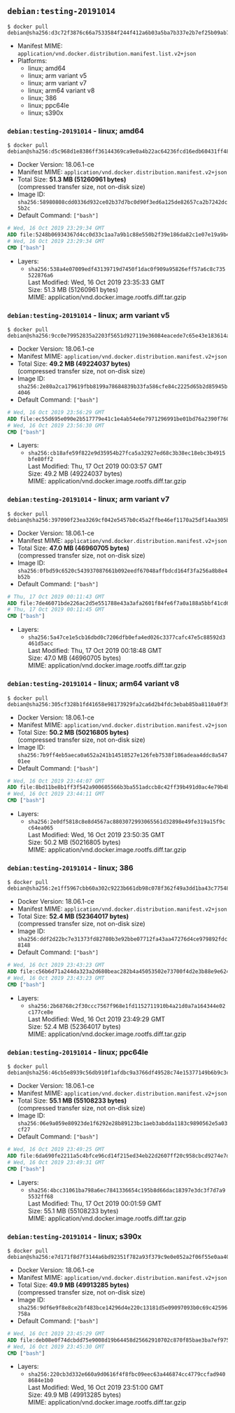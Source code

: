 ## `debian:testing-20191014`

```console
$ docker pull debian@sha256:d3c72f3876c66a7533584f244f412a6b03a5ba7b337e2b7ef25b09ab7d2a7eaa
```

-	Manifest MIME: `application/vnd.docker.distribution.manifest.list.v2+json`
-	Platforms:
	-	linux; amd64
	-	linux; arm variant v5
	-	linux; arm variant v7
	-	linux; arm64 variant v8
	-	linux; 386
	-	linux; ppc64le
	-	linux; s390x

### `debian:testing-20191014` - linux; amd64

```console
$ docker pull debian@sha256:d5c968d1e8386ff36144369ca9e0a4b22ac64236fcd16edb60431ff488574b21
```

-	Docker Version: 18.06.1-ce
-	Manifest MIME: `application/vnd.docker.distribution.manifest.v2+json`
-	Total Size: **51.3 MB (51260961 bytes)**  
	(compressed transfer size, not on-disk size)
-	Image ID: `sha256:58980808cdd0336d932ce02b37d7bc0d90f3ed6a125de82657ca2b7242dc5b2c`
-	Default Command: `["bash"]`

```dockerfile
# Wed, 16 Oct 2019 23:29:34 GMT
ADD file:5248b06934367d4cc0d33c1aa7a9b1c88e550b2f39e186da82c1e07e19a9b47c in / 
# Wed, 16 Oct 2019 23:29:34 GMT
CMD ["bash"]
```

-	Layers:
	-	`sha256:538a4e07009edf43139719d7450f1dac0f909a95826eff57a6c8c735522876a6`  
		Last Modified: Wed, 16 Oct 2019 23:35:33 GMT  
		Size: 51.3 MB (51260961 bytes)  
		MIME: application/vnd.docker.image.rootfs.diff.tar.gzip

### `debian:testing-20191014` - linux; arm variant v5

```console
$ docker pull debian@sha256:9cc0e79952835a2203f5651d927119e36084eacede7c65e43e183614a50db90e
```

-	Docker Version: 18.06.1-ce
-	Manifest MIME: `application/vnd.docker.distribution.manifest.v2+json`
-	Total Size: **49.2 MB (49224037 bytes)**  
	(compressed transfer size, not on-disk size)
-	Image ID: `sha256:2e80a2ca179619fbb8199a78684839b33fa586cfe84c2225d65b2d85945b4046`
-	Default Command: `["bash"]`

```dockerfile
# Wed, 16 Oct 2019 23:56:29 GMT
ADD file:ec55d695e090e2b517779e41c1e4ab54e6e7971296991be01bd76a2390f76040 in / 
# Wed, 16 Oct 2019 23:56:30 GMT
CMD ["bash"]
```

-	Layers:
	-	`sha256:cb18afe59f822e9d35954b27fca5a32927ed68c3b38ec18ebc3b4915bfe80ff2`  
		Last Modified: Thu, 17 Oct 2019 00:03:57 GMT  
		Size: 49.2 MB (49224037 bytes)  
		MIME: application/vnd.docker.image.rootfs.diff.tar.gzip

### `debian:testing-20191014` - linux; arm variant v7

```console
$ docker pull debian@sha256:397090f23ea3269cf042e5457b0c45a2ffbe46ef1170a25df14aa305bace10ee
```

-	Docker Version: 18.06.1-ce
-	Manifest MIME: `application/vnd.docker.distribution.manifest.v2+json`
-	Total Size: **47.0 MB (46960705 bytes)**  
	(compressed transfer size, not on-disk size)
-	Image ID: `sha256:0fbd59c6520c543937087661b092eedf67048affbdcd164f3fa256a8b8e4b52b`
-	Default Command: `["bash"]`

```dockerfile
# Thu, 17 Oct 2019 00:11:43 GMT
ADD file:7de46071bde226ac2d5e551788e43a3afa2601f84fe6f7a0a188a5bbf41cd667 in / 
# Thu, 17 Oct 2019 00:11:45 GMT
CMD ["bash"]
```

-	Layers:
	-	`sha256:5a47ce1e5cb16dbd0c7206dfb0efa4ed026c3377cafc47e5c88592d3461d5acc`  
		Last Modified: Thu, 17 Oct 2019 00:18:48 GMT  
		Size: 47.0 MB (46960705 bytes)  
		MIME: application/vnd.docker.image.rootfs.diff.tar.gzip

### `debian:testing-20191014` - linux; arm64 variant v8

```console
$ docker pull debian@sha256:305cf328b1fd41658e98173929fa2ca6d2b4fdc3ebab85ba8110a0f391cde40b
```

-	Docker Version: 18.06.1-ce
-	Manifest MIME: `application/vnd.docker.distribution.manifest.v2+json`
-	Total Size: **50.2 MB (50216805 bytes)**  
	(compressed transfer size, not on-disk size)
-	Image ID: `sha256:7b9ff4eb5aeca0a652a241b14518527e126feb7538f186adeaa4ddc8a54701ee`
-	Default Command: `["bash"]`

```dockerfile
# Wed, 16 Oct 2019 23:44:07 GMT
ADD file:8bd11be8b1ff3f542a900605566b3ba551adccb8c42ff39b491d0ac4e79b4b2a in / 
# Wed, 16 Oct 2019 23:44:11 GMT
CMD ["bash"]
```

-	Layers:
	-	`sha256:2e0df5818c8e8d4567ac8803072993065561d32898e49fe319a15f9cc64ea065`  
		Last Modified: Wed, 16 Oct 2019 23:50:35 GMT  
		Size: 50.2 MB (50216805 bytes)  
		MIME: application/vnd.docker.image.rootfs.diff.tar.gzip

### `debian:testing-20191014` - linux; 386

```console
$ docker pull debian@sha256:2e1ff5967cbb60a302c9223b661db98c078f362f49a3dd1ba43c77548e2fc142
```

-	Docker Version: 18.06.1-ce
-	Manifest MIME: `application/vnd.docker.distribution.manifest.v2+json`
-	Total Size: **52.4 MB (52364017 bytes)**  
	(compressed transfer size, not on-disk size)
-	Image ID: `sha256:ddf2d22bc7e31373fd82780b3e92bbe07712fa43aa47276d4ce979892fdc8148`
-	Default Command: `["bash"]`

```dockerfile
# Wed, 16 Oct 2019 23:43:23 GMT
ADD file:c56b6d71a244da323a2d680beac282b4a45053502e73700f4d2e3b88e9e624c7 in / 
# Wed, 16 Oct 2019 23:43:23 GMT
CMD ["bash"]
```

-	Layers:
	-	`sha256:2b68768c2f30ccc7567f968e1fd1152711910b4a21d0a7a164344e02c177ce8e`  
		Last Modified: Wed, 16 Oct 2019 23:49:29 GMT  
		Size: 52.4 MB (52364017 bytes)  
		MIME: application/vnd.docker.image.rootfs.diff.tar.gzip

### `debian:testing-20191014` - linux; ppc64le

```console
$ docker pull debian@sha256:46cb5e8939c56db910f1afdbc9a3766df49528c74e15377149b6b9c3ce5095e3
```

-	Docker Version: 18.06.1-ce
-	Manifest MIME: `application/vnd.docker.distribution.manifest.v2+json`
-	Total Size: **55.1 MB (55108233 bytes)**  
	(compressed transfer size, not on-disk size)
-	Image ID: `sha256:06e9a059e80923de1f6292e28b89123bc1aeb3abdda1183c9890562e5a03cf27`
-	Default Command: `["bash"]`

```dockerfile
# Wed, 16 Oct 2019 23:49:25 GMT
ADD file:6da690fe2211a5c4bfce96cd14f215ed34eb22d2607ff20c958cbcd9274e7d8a in / 
# Wed, 16 Oct 2019 23:49:31 GMT
CMD ["bash"]
```

-	Layers:
	-	`sha256:4bcc31061ba798a6ec7841336654c195b8d66dac18397e3dc3f7d7a95532ff68`  
		Last Modified: Thu, 17 Oct 2019 00:01:59 GMT  
		Size: 55.1 MB (55108233 bytes)  
		MIME: application/vnd.docker.image.rootfs.diff.tar.gzip

### `debian:testing-20191014` - linux; s390x

```console
$ docker pull debian@sha256:e7d171f8d7f3144a6bd92351f782a93f379c9e0e052a2f06f55e0aa40dc94fa6
```

-	Docker Version: 18.06.1-ce
-	Manifest MIME: `application/vnd.docker.distribution.manifest.v2+json`
-	Total Size: **49.9 MB (49913285 bytes)**  
	(compressed transfer size, not on-disk size)
-	Image ID: `sha256:9df6e9f8e8ce2bf483bce14296d4e220c13181d5e09097093b0c69c42596758a`
-	Default Command: `["bash"]`

```dockerfile
# Wed, 16 Oct 2019 23:45:29 GMT
ADD file:deb08e0f74dcbdd75e9008d19b64458d25662910702c870f85bae3ba7ef97551 in / 
# Wed, 16 Oct 2019 23:45:30 GMT
CMD ["bash"]
```

-	Layers:
	-	`sha256:220cb3d332e660a9d0616f4f8fbc09eec63a446874cc4779ccfad9408684e1b0`  
		Last Modified: Wed, 16 Oct 2019 23:51:00 GMT  
		Size: 49.9 MB (49913285 bytes)  
		MIME: application/vnd.docker.image.rootfs.diff.tar.gzip

